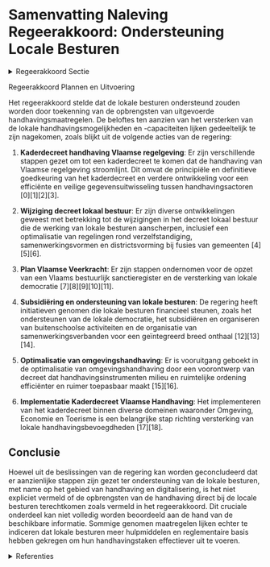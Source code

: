 # Samenvatting Naleving Regeerakkoord: Ondersteuning Locale Besturen

<details>
        <summary>Regeerakkoord Sectie </summary>
        <p>3.3.3 Ondersteuning van de lokale besturen De Vlaamse overheid zal hierbij ook uitdrukkelijk aandacht hebben voor de impact van regelgeving op de handhavingsbevoegdheden en -capaciteiten van lokale besturen. Omdat de steden en gemeenten steeds meer taken toegewezen krijgen voor de handhaving van decreten, zal de Vlaamse regering de opbrengsten van de door de lokale besturen uitgevoerde handhaving van Vlaamse regels rechtstreeks bij de lokale besturen laten terechtkomen. </p>
        </details> 

Regeerakkoord Plannen en Uitvoering

Het regeerakkoord stelde dat de lokale besturen ondersteund zouden worden door toekenning van de opbrengsten van uitgevoerde handhavingsmaatregelen. De beloftes ten aanzien van het versterken van de lokale handhavingsmogelijkheden en -capaciteiten lijken gedeeltelijk te zijn nagekomen, zoals blijkt uit de volgende acties van de regering:

1. **Kaderdecreet handhaving Vlaamse regelgeving**: Er zijn verschillende stappen gezet om tot een kaderdecreet te komen dat de handhaving van Vlaamse regelgeving stroomlijnt. Dit omvat de principiële en definitieve goedkeuring van het kaderdecreet en verdere ontwikkeling voor een efficiënte en veilige gegevensuitwisseling tussen handhavingsactoren \[0\]\[1\]\[2\]\[3\].

2. **Wijziging decreet lokaal bestuur**: Er zijn diverse ontwikkelingen geweest met betrekking tot de wijzigingen in het decreet lokaal bestuur die de werking van lokale besturen aanscherpen, inclusief een optimalisatie van regelingen rond verzelfstandiging, samenwerkingsvormen en districtsvorming bij fusies van gemeenten \[4\]\[5\]\[6\].

3. **Plan Vlaamse Veerkracht**: Er zijn stappen ondernomen voor de opzet van een Vlaams bestuurlijk sanctieregister en de versterking van lokale democratie \[7\]\[8\]\[9\]\[10\]\[11\].

4. **Subsidiëring en ondersteuning van lokale besturen**: De regering heeft initiatieven genomen die lokale besturen financieel steunen, zoals het ondersteunen van de lokale democratie, het subsidiëren en organiseren van buitenschoolse activiteiten en de organisatie van samenwerkingsverbanden voor een geïntegreerd breed onthaal \[12\]\[13\]\[14\].

5. **Optimalisatie van omgevingshandhaving**: Er is vooruitgang geboekt in de optimalisatie van omgevingshandhaving door een voorontwerp van decreet dat handhavingsinstrumenten milieu en ruimtelijke ordening efficiënter en ruimer toepasbaar maakt \[15\]\[16\].

6. **Implementatie Kaderdecreet Vlaamse Handhaving**: Het implementeren van het kaderdecreet binnen diverse domeinen waaronder Omgeving, Economie en Toerisme is een belangrijke stap richting versterking van lokale handhavingsbevoegdheden \[17\]\[18\].

## Conclusie

Hoewel uit de beslissingen van de regering kan worden geconcludeerd dat er aanzienlijke stappen zijn gezet ter ondersteuning van de lokale besturen, met name op het gebied van handhaving en digitalisering, is het niet expliciet vermeld of de opbrengsten van de handhaving direct bij de locale besturen terechtkomen zoals vermeld in het regeerakkoord. Dit cruciale onderdeel kan niet volledig worden beoordeeld aan de hand van de beschikbare informatie. Sommige genomen maatregelen lijken echter te indiceren dat lokale besturen meer hulpmiddelen en reglementaire basis hebben gekregen om hun handhavingstaken effectiever uit te voeren.

<details>
        <summary> Referenties</summary>
        **[\[0\]](http://themis.vlaanderen.be/id/nieuwsbrief-info/62CD639E8E6C4430A889886C)** : **(2022-07-15)** Kaderdecreet handhaving Vlaamse regelgeving Voorontwerp van kaderdecreet over de handhaving van Vlaamse regelgeving  De Vlaamse Regering hecht haar  principiële goedkeuring aan het voorontwerp van kad... 

**[\[1\]](http://themis.vlaanderen.be/id/nieuwsbericht/646DD7698E8235823F6B832B)** : **(2023-05-26)** Kaderdecreet handhaving Vlaamse regelgeving Ontwerp van kaderdecreet over de handhaving van Vlaamse regelgeving  Na advies van de Raad van State hecht de Vlaamse Regering haar definitieve goedkeuring ... 

**[\[2\]](http://themis.vlaanderen.be/id/nieuwsbrief-info/637C916434B8770AF8FDF22A)** : **(2022-11-25)** Kaderdecreet handhaving Vlaamse regelgeving Voorontwerp van kaderdecreet over de handhaving van Vlaamse regelgeving  Na advies van de SERV, de Minaraad, de SARO, de MORA, de SAR WVG, de SALV, de VLOR,... 

**[\[3\]](http://themis.vlaanderen.be/id/nieuwsbericht/64AFEC530592342F299DBC7B)** : **(2023-07-14)** Kaderdecreet handhaving Vlaamse regelgeving Bekrachtiging en afkondiging van het kaderdecreet over de handhaving van Vlaamse regelgeving, aangenomen door het Vlaams Parlement op 12 juli 2023  De Vlaam... 

**[\[4\]](http://themis.vlaanderen.be/id/nieuwsbrief-info/633D3078EB2A31D34EEC5FE6)** : **(2022-10-07)** Wijziging decreet lokaal bestuur: optimalisatie regelingen rond verzelfstandigings- en samenwerkingsvormen en inhoudelijke verbeteringen wat betreft de organisatie en werking Ontwerpdecreet tot wijzig... 

**[\[5\]](http://themis.vlaanderen.be/id/nieuwsbericht/63EE44FC2E929B312AB5DC2D)** : **(2023-02-17)** Wijziging decreet lokaal bestuur: optimalisatie regelingen rond verzelfstandigings- en samenwerkingsvormen en inhoudelijke verbeteringen wat betreft de organisatie en werking Bekrachtiging en afkondig... 

**[\[6\]](http://themis.vlaanderen.be/id/nieuwsbrief-info/62C42D668E6C4430A8897821)** : **(2022-07-08)** Wijziging decreet lokaal bestuur: optimalisatie regelingen rond verzelfstandigings- en samenwerkingsvormen en inhoudelijke verbeteringen wat betreft de organisatie en werking Voorontwerp van decreet t... 

**[\[7\]](http://themis.vlaanderen.be/id/nieuwsbrief-info/60C89B36364ED900080003DD)** : **(2021-06-18)** Plan Vlaamse Veerkracht: Vlaams bestuurlijk sanctieregister Vlaams bestuurlijk sanctieregister  Het belang van de bestuurlijke handhaving, via bestuurlijke beboeting en bestuurlijke maatregelen, neemt... 

**[\[8\]](http://themis.vlaanderen.be/id/resource/d4c1b6e0-4927-11ec-94bb-99a9d1e168fe)** : **(2020-07-17)** Versterking lokale democratie: wijzigingsdecreet Voorontwerp van decreet tot wijziging van diverse decreten, wat betreft versterking van de lokale democratie  De Vlaamse Regering hecht haar principiël... 

**[\[9\]](http://themis.vlaanderen.be/id/resource/098213a0-4925-11ec-94bb-99a9d1e168fe)** : **(2021-02-12)** Versterking lokale democratie: wijzigingsdecreet Voorontwerp van decreet tot wijziging van diverse decreten, wat betreft versterking van de lokale democratie  Na advies van de VVSG, van de Vlaamse Toe... 

**[\[10\]](http://themis.vlaanderen.be/id/nieuwsbrief-info/60F12857364ED90008001799)** : **(2021-07-16)** Versterking lokale democratie: wijzigingsdecreet Bekrachtiging en afkondiging van het decreet tot wijziging van diverse decreten, wat betreft versterking van de lokale democratie, aangenomen door het ... 

**[\[11\]](http://themis.vlaanderen.be/id/nieuwsbrief-info/6089185A364ED900080009ED)** : **(2021-04-30)** Versterking lokale democratie: wijzigingsdecreet Ontwerpdecreet tot wijziging van diverse decreten, wat betreft versterking van de lokale democratie  Na advies van de Raad van State  hecht  de Vlaamse... 

**[\[12\]](http://themis.vlaanderen.be/id/nieuwsbrief-info/60ED3EBE364ED9000800134B)** : **(2021-07-16)** Plan Vlaamse Veerkracht: Subsidiëring en ondersteuning van de lokale besturen in functie van het realiseren van samenwerkingsverbanden geïntegreerd breed onthaal in heel Vlaanderen en Brussel Subsidië... 

**[\[13\]](http://themis.vlaanderen.be/id/resource/56f7e990-4928-11ec-94bb-99a9d1e168fe)** : **(2020-07-10)** Lokaal beleid buitenschoolse opvang en activiteiten Voorontwerp van besluit van de Vlaamse Regering over het lokaal beleid buitenschoolse opvang en activiteiten en over overgangsbepalingen  Het lokaal... 

**[\[14\]](http://themis.vlaanderen.be/id/resource/1aa89210-4927-11ec-94bb-99a9d1e168fe)** : **(2020-10-16)** Lokaal beleid buitenschoolse opvang en activiteiten Voorontwerp van besluit van de Vlaamse Regering over het lokaal beleid buitenschoolse opvang en activiteiten en over overgangsbepalingen  Het lokaal... 

**[\[15\]](http://themis.vlaanderen.be/id/nieuwsbrief-info/627B68191C4A193816C31013)** : **(2022-05-13)** Voorontwerp van decreet over de optimalisatie van de omgevingshandhaving Voorontwerp van decreet over de optimalisatie van de omgevingshandhaving  ​De Vlaamse Regering  hecht haar principiële goedkeur... 

**[\[16\]](http://themis.vlaanderen.be/id/nieuwsbrief-info/630E12309531BD6B9732BE67)** : **(2022-09-02)** Voorontwerp van decreet over de optimalisatie van de omgevingshandhaving Voorontwerp van decreet over de optimalisatie van de omgevingshandhaving  ​Na adviezen van de SERV, van de SARO, van de Minaraa... 

**[\[17\]](http://themis.vlaanderen.be/id/nieuwsbericht/64118AEE3335D329E25ECD6B)** : **(2023-03-17)** Implementatie Kaderdecreet Vlaamse Handhaving: wijziging diverse decreten Voorontwerp van decreet tot wijziging van diverse decreten, wat betreft de implementatie van het kaderdecreet Vlaamse Handhavi... 

**[\[18\]](http://themis.vlaanderen.be/id/nieuwsbericht/646CCB7B8E8235823F6B829B)** : **(2023-05-26)** Implementatie Kaderdecreet Vlaamse Handhaving: wijziging diverse decreten Voorontwerp van decreet tot wijziging van diverse decreten, wat betreft de implementatie van het kaderdecreet Vlaamse Handhavi... 
        </details> 

